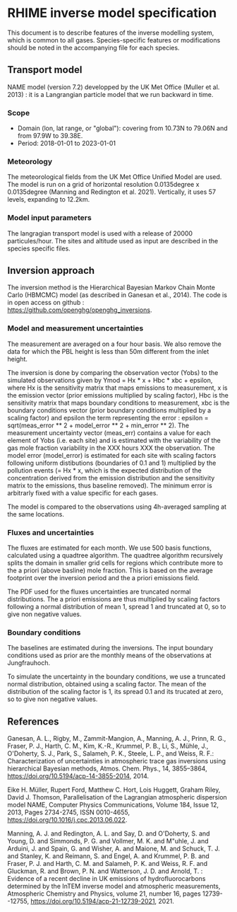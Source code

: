 # RHIME inverse model specification

This document is to describe features of the inverse modelling system, which is common to all gases. Species-specific features or modifications should be noted in the accompanying file for each species.

## Transport model

NAME model (version 7.2) developped by the UK Met Office (Muller et al. 2013) : it is a Langrangian particle model that we run backward in time. 

### Scope

- Domain (lon, lat range, or "global"): covering from 10.73N to 79.06N and from 97.9W to 39.38E.
- Period: 2018-01-01 to 2023-01-01

### Meteorology

The meteorological fields from the UK Met Office Unified Model are used. The model is run on a grid of horizontal resolution 0.0135degree x 0.0135degree (Manning and Redington et al. 2021). Vertically, it uses 57 levels, expanding to 12.2km.

### Model input parameters

The langragian transport model is used with a release of 20000 particules/hour. The sites and altitude used as input are described in the species specific files.

## Inversion approach

The inversion method is the Hierarchical Bayesian Markov Chain Monte Carlo (HBMCMC) model (as described in Ganesan et al., 2014). The code is in open access on github : https://github.com/openghg/openghg_inversions.

### Model and measurement uncertainties

The measurement are averaged on a four hour basis. We also remove the data for which the PBL height is less than 50m different from the inlet height.

The inversion is done by comparing the observation vector (Yobs) to the simulated observations given by Ymod = Hx * x + Hbc * xbc + epsilon, where Hx is the sensitivity matrix that maps emissions to measurement, x is the emission vector (prior emissions multiplied by scaling factor), Hbc is the sensitivity matrix that maps boundary conditions to measurement, xbc is the boundary conditions vector (prior boundary conditions multiplied by a scaling factor) and epsilon the term representing the error : epsilon = sqrt(meas_error ** 2 + model_error ** 2 + min_error ** 2). The measurement uncertainty vector (meas_err) contains a value for each element of Yobs (i.e. each site) and is estimated with the variability of the gas mole fraction variability in the XXX hours XXX the observation. The model error (model_error) is estimated for each site with scaling factors following uniform distibutions (boundaries of 0.1 and 1) multiplied by the pollution events (= Hx * x, which is the expected distribution of the concentration derived from the emission distribution and the sensitivity matrix to the emissions, thus baseline removed). The minimum error is arbitrarly fixed with a value specific for each gases.

The model is compared to the observations using 4h-averaged sampling at the same locations.

### Fluxes and uncertainties

The fluxes are estimated for each month.
We use 500 basis functions, calculated using a quadtree algorithm. The quadtree algorithm recursively splits the domain in smaller grid cells for regions which contribute more to the a priori (above basline) mole fraction. This is based on the average footprint over the inversion period and the a priori emissions field.

The PDF used for the fluxes uncertainties are truncated normal distributions. The a priori emissions are thus multiplied by scaling factors following a normal distribution of mean 1, spread 1 and truncated at 0, so to give non negative values.

### Boundary conditions

The baselines are estimated during the inversions. The input boundary conditions used as prior are the monthly means of the observations at Jungfrauhoch.

To simulate the uncertainty in the boundary conditions, we use a truncated normal distribution, obtained using a scaling factor. The mean of the distribution of the scaling factor is 1, its spread 0.1 and its trucated at zero, so to give non negative values.

## References
Ganesan, A. L., Rigby, M., Zammit-Mangion, A., Manning, A. J., Prinn, R. G., Fraser, P. J., Harth, C. M., Kim, K.-R., Krummel, P. B., Li, S., Mühle, J., O'Doherty, S. J., Park, S., Salameh, P. K., Steele, L. P., and Weiss, R. F.: Characterization of uncertainties in atmospheric trace gas inversions using hierarchical Bayesian methods, Atmos. Chem. Phys., 14, 3855–3864, https://doi.org/10.5194/acp-14-3855-2014, 2014.

Eike H. Müller, Rupert Ford, Matthew C. Hort, Lois Huggett, Graham Riley, David J. Thomson, Parallelisation of the Lagrangian atmospheric dispersion model NAME, Computer Physics Communications, Volume 184, Issue 12, 2013, Pages 2734-2745, ISSN 0010-4655, https://doi.org/10.1016/j.cpc.2013.06.022.

Manning, A. J. and Redington, A. L. and Say, D. and O'Doherty, S. and Young, D. and Simmonds, P. G. and Vollmer, M. K. and M\"uhle, J. and Arduini, J. and Spain, G. and Wisher, A. and Maione, M. and Schuck, T. J. and Stanley, K. and Reimann, S. and Engel, A. and Krummel, P. B. and Fraser, P. J. and Harth, C. M. and Salameh, P. K. and Weiss, R. F. and Gluckman, R. and Brown, P. N. and Watterson, J. D. and Arnold, T. : Evidence of a recent decline in UK emissions of hydrofluorocarbons determined by the InTEM inverse model and atmospheric measurements, Atmospheric Chemistry and Physics, volume 21, number 16, pages 12739--12755, https://doi.org/10.5194/acp-21-12739-2021, 2021.
